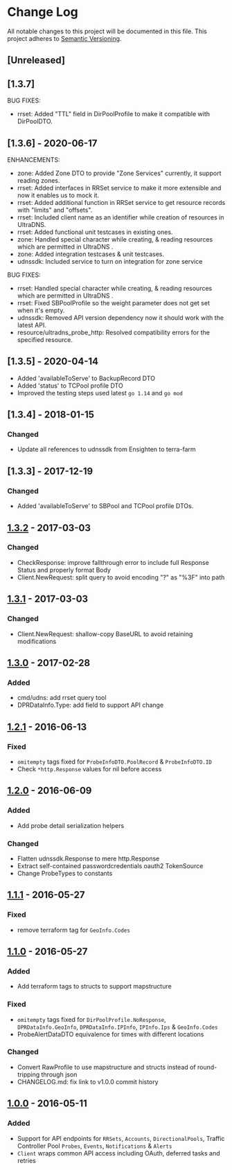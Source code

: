 # Change Log
All notable changes to this project will be documented in this file.
This project adheres to [Semantic Versioning](http://semver.org/).

## [Unreleased]
## [1.3.7] 
BUG FIXES:
* rrset: Added "TTL" field in DirPoolProfile to make it compatible with DirPoolDTO.

## [1.3.6] - 2020-06-17
ENHANCEMENTS:
* zone: Added Zone DTO to provide "Zone Services" currently, it support reading zones.
* rrset: Added interfaces in RRSet service to make it more extensible and now it enables us to mock it.
* rrset: Added additional function in RRSet service to get resource records with "limits" and "offsets".
* rrset: Included client name as an identifier while creation of resources in UltraDNS.
* rrset: Added functional unit testcases in existing ones.
* zone: Handled special character while creating, & reading resources which are permitted in UltraDNS .
* zone: Added integration testcases & unit testcases.
* udnssdk: Included service to turn on integration for zone service

BUG FIXES:
* rrset: Handled special character while creating, & reading resources which are permitted in UltraDNS .
* rrset: Fixed SBPoolProfile so the weight parameter does not get set when it's empty.
* udnssdk: Removed API version dependency now it should work with the latest API.
* resource/ultradns_probe_http: Resolved compatibility errors for the specified resource.

## [1.3.5] - 2020-04-14
- Added 'availableToServe' to BackupRecord DTO
- Added 'status' to TCPool profile DTO
- Improved the testing steps used latest `go 1.14` and `go mod`

## [1.3.4] - 2018-01-15
### Changed
- Update all references to udnssdk from Ensighten to terra-farm

## [1.3.3] - 2017-12-19
### Changed
- Added 'availableToServe' to SBPool and TCPool profile DTOs.

## [1.3.2] - 2017-03-03
### Changed
- CheckResponse: improve fallthrough error to include full Response Status and properly format Body
- Client.NewRequest: split query to avoid encoding "?" as "%3F" into path

## [1.3.1] - 2017-03-03
### Changed
- Client.NewRequest: shallow-copy BaseURL to avoid retaining modifications

## [1.3.0] - 2017-02-28
### Added
- cmd/udns: add rrset query tool
- DPRDataInfo.Type: add field to support API change

## [1.2.1] - 2016-06-13
### Fixed
* `omitempty` tags fixed for `ProbeInfoDTO.PoolRecord` & `ProbeInfoDTO.ID`
* Check `*http.Response` values for nil before access

## [1.2.0] - 2016-06-09
### Added
* Add probe detail serialization helpers

### Changed
* Flatten udnssdk.Response to mere http.Response
* Extract self-contained passwordcredentials oauth2 TokenSource
* Change ProbeTypes to constants

## [1.1.1] - 2016-05-27
### Fixed
* remove terraform tag for `GeoInfo.Codes`

## [1.1.0] - 2016-05-27
### Added
* Add terraform tags to structs to support mapstructure

### Fixed
* `omitempty` tags fixed for `DirPoolProfile.NoResponse`, `DPRDataInfo.GeoInfo`, `DPRDataInfo.IPInfo`, `IPInfo.Ips` & `GeoInfo.Codes`
* ProbeAlertDataDTO equivalence for times with different locations

### Changed
* Convert RawProfile to use mapstructure and structs instead of round-tripping through json
* CHANGELOG.md: fix link to v1.0.0 commit history

## [1.0.0] - 2016-05-11
### Added
* Support for API endpoints for `RRSets`, `Accounts`,  `DirectionalPools`, Traffic Controller Pool `Probes`, `Events`, `Notifications` & `Alerts`
* `Client` wraps common API access including OAuth, deferred tasks and retries


[1.3.2]: https://github.com/Ensighten/udnssdk/compare/v1.3.1...v1.3.2
[1.3.1]: https://github.com/Ensighten/udnssdk/compare/v1.3.0...v1.3.1
[1.3.0]: https://github.com/Ensighten/udnssdk/compare/v1.2.1...v1.3.0
[1.2.1]: https://github.com/Ensighten/udnssdk/compare/v1.2.0...v1.2.1
[1.2.0]: https://github.com/Ensighten/udnssdk/compare/v1.1.1...v1.2.0
[1.1.1]: https://github.com/Ensighten/udnssdk/compare/v1.1.0...v1.1.1
[1.1.0]: https://github.com/Ensighten/udnssdk/compare/v1.0.0...v1.1.0
[1.0.0]: https://github.com/Ensighten/udnssdk/compare/v0.0.0...v1.0.0
